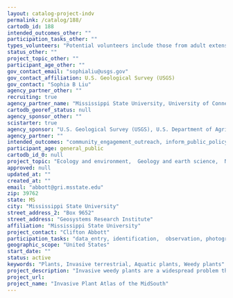 ```yaml
---
layout: catalog-project-indv
permalink: /catalog/188/
cartodb_id: 188
intended_outcomes_other: ""
participation_tasks_other: ""
types_volunteers: "Potential volunteers include those from adult extension activities such as garden clubs and Master Gardeners; youth extension activities such as 4-H programs; and workshops for production agriculture. Training programs will be provided for volunteers to identify invasive species and report them using the IPAMS database"
status_other: ""
project_topic_other: ""
participant_age_other: ""
gov_contact_email: "sophialiu@usgs.gov"
gov_contact_affiliation: U.S. Geological Survey (USGS)
gov_contact: "Sophia B Liu"
agency_partner_other: ""
recruiting: true
agency_partner_name: "Mississippi State University, University of Connecticut, Southeast Exotic Pest Plant Council"
cartodb_georef_status: null
agency_sponsor_other: ""
scistarter: true
agency_sponsor: "U.S. Geological Survey (USGS), U.S. Department of Agriculture"
agency_partner: ""
intended_outcomes: "community_engagement_outreach, inform_public_policy, io_education, operational_integration_use, research_advancement"
participant_age: general_public
cartodb_id_0: null
project_topic: "Ecology and environment,  Geology and earth science,  Nature and outdoors"
approved: null
updated_at: ""
created_at: ""
email: "abbott@gri.msstate.edu"
zip: 39762
state: MS
city: "Mississippi State University"
street_address_2: "Box 9652"
street_address: "Geosystems Research Institute"
affiliation: "Mississippi State University"
project_contact: "Clifton Abbott"
participation_tasks: "data_entry, identification,  observation, photography, site_selection_description, specimen_sample_collection, Other"
geographic_scope: "United States"
start_date: ""
status: active
keywords: "Plants, Invasive terrestrial, Aquatic plants, Weedy plants"
project_description: "Invasive weedy plants are a widespread problem throughout the United States. Their growth is often widely dispersed, with little scientific ability to predict why they occur in a given location. In addition, historical human activities such as urbanization, agriculture, and forestry have a marked effect on the distribution and spread of invasives. This integrated project will quantify relationships of weed distribution and spread with land use, then use that information directly in educating agriculture stakeholders, natural resources managers, and other interested parties on potential human-induced opportunities for invasive species spread. The Invasive Plant Atlas of the MidSouth (IPAMS) will provide information on the Biology, distribution, and best management practices for forty weedy plant species. Outreach and extension activities include developing training programs for volunteers to identify and report invasive species using IPAMS, developing an efficient Early Detection and Rapid Response (EDRR) system for invasive plants, developing best management practices workshops, and developing an online mapping system. Research activities include conducting systematic regional vegetation surveys to assess the distribution of key invasive plants, developing models for predicting the occurrence of target species based on land use and cover, and evaluating the relative effectiveness of professional versus volunteer surveys."
project_url: 
project_name: "Invasive Plant Atlas of the MidSouth"
---
```

